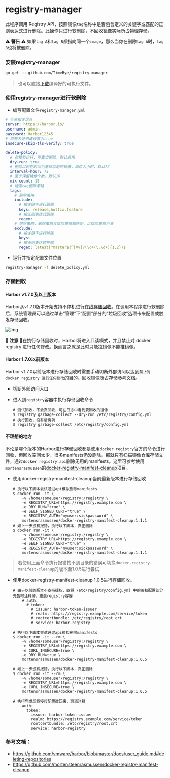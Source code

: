 # registry-manager

此程序调用 Registry API，按照镜像`tag`名称中是否包含定义的关键字或匹配的正则表达式进行删除。此操作只进行软删除，不回收镜像实际所占物理存储。

⚠️ **警告** ⚠️ 如果`tag A`和`tag B`都指向同一个`image`，那么当你在删除`tag A`时，`tag B`也将被删除。

### 安装registry-manager

```bash
go get -u github.com/TimeBye/registry-manager
```

> 也可以直接[下载](https://github.com/TimeBye/registry-manager/releases)编译好的可执行文件。

### 使用registry-manager进行软删除

- 编写配置文件`registry-manager.yml`
```yaml
# 仓库相关信息
server: https://harbor.io/
username: admin
password: Harbor12345
# 自签名证书请设置为true
insecure-skip-tls-verify: true

delete-policy:
  # 仅模拟运行，不真实删除，默认启用
  dry-run: true
  # 删除以现在时间为基础以前的镜像，单位为小时，默认72
  interval-hour: 72
  # 至少保留镜像个数，默认10
  mix-count: 15
  # 镜像tag删除策略
  tags:
    # 删除策略
    include:
      # 按关键字进行删除
      keys: release,hotfix,feature
      # 按正则表达式删除
      regex:
    # 排除策略，删除策略与排除策略都匹配，以排除策略为准
    exclude:
      # 按关键字进行排除
      keys:
      # 按正则表达式排除
      regex: latest|^master$|^[Vv]?(\d+(\.\d+){1,2})$
```

- 运行并指定配置文件位置

```bash
registry-manager -f delete_policy.yml
```

### 存储回收

#### Harbor v1.7.0及以上版本

Harbor从v1.7.0版本开始支持不停机进行[在线存储回收](https://github.com/goharbor/harbor/blob/master/docs/user_guide.md#online-garbage-collection)。在调用本程序进行软删除后，系统管理员可以通过单击“管理”下“配置”部分的“垃圾回收”选项卡来配置或触发存储回收。

![img](https://github.com/goharbor/harbor/raw/master/docs/img/gc_now.png)

👋 **注意** 👋在执行存储回收时，Harbor将进入只读模式，并且禁止对 docker registry 进行任何修改。换而言之就是此时只能拉镜像不能推镜像。

#### Harbor 1.7.0以前版本

Harbor v1.7.0以前版本进行存储回收时需要手动切断外部访问以达到`禁止对 docker registry 进行任何修改`的目的。回收镜像所占存储[参考文档](https://github.com/docker/docker.github.io/blob/master/registry/garbage-collection.md#about-garbage-collection)。

- 切断外部访问入口
- 进入到`registry`容器中执行存储回收命令

  ```console
  # 测试回收，不会真回收，可在日志中看到要回收的镜像
  $ registry garbage-collect --dry-run /etc/registry/config.yml
  # 执行回收，没有后悔药
  $ registry garbage-collect /etc/registry/config.yml
  ```

#### 不理想的地方

不论是哪个版本的Harbor进行存储回收都是使用`docker registry`官方的命令进行回收，但回收空间太少，很多manifests仍没删除。那就只有扫描镜像仓库存储文件，通过`docker registry api`删除无用的manifests。这里可参考使用`mortensrasmussen`的[docker-registry-manifest-cleanup](https://hub.docker.com/r/mortensrasmussen/docker-registry-manifest-cleanup/)项目。

- 使用docker-registry-manifest-cleanup当前最新版本进行存储回收
  ```console
  # 执行以下脚本尝试通过api模拟删除manifests
  $ docker run -it \
      -v /home/someuser/registry:/registry \
      -e REGISTRY_URL=https://registry.example.com \
      -e DRY_RUN="true" \
      -e SELF_SIGNED_CERT="true" \
      -e REGISTRY_AUTH="myuser:sickpassword" \
      mortensrasmussen/docker-registry-manifest-cleanup:1.1.1
  # 如上一步没有报错，执行以下脚本，真正删除
  $ docker run -it \
      -v /home/someuser/registry:/registry \
      -e REGISTRY_URL=https://registry.example.com \
      -e SELF_SIGNED_CERT="true" \
      -e REGISTRY_AUTH="myuser:sickpassword" \
      mortensrasmussen/docker-registry-manifest-cleanup:1.1.1
  ```

> 若使用上面命令执行报错找不到目录的错误可切换`docker-registry-manifest-cleanup`的版本至1.0.5进行尝试

- 使用docker-registry-manifest-cleanup 1.0.5进行存储回收。
  ```console
  # 由于以前的版本不支持提权，故将 /etc/registry/config.yml 中的鉴权配置部分先暂时注释掉，重启registry容器
      # auth:
        # token:
          # issuer: harbor-token-issuer
          # realm: https://registry.example.com/service/token
          # rootcertbundle: /etc/registry/root.crt
          # service: harbor-registry

  # 执行以下脚本尝试通过api模拟删除manifests
  $ docker run -it --rm \
      -v /home/someuser/registry:/registry \
      -e REGISTRY_URL=https://registry.example.com \
      -e CURL_INSECURE=true \
      -e DRY_RUN=true \
      mortensrasmussen/docker-registry-manifest-cleanup:1.0.5
      
  # 如上一步没有报错，执行以下脚本，真正删除
  $ docker run -it --rm \
      -v /home/someuser/registry:/registry \
      -e REGISTRY_URL=https://registry.example.com \
      -e CURL_INSECURE=true \
      mortensrasmussen/docker-registry-manifest-cleanup:1.0.5

  # 执行完成后将授权配置改回来，取消注释
      auth:
        token:
          issuer: harbor-token-issuer
          realm: https://registry.example.com/service/token
          rootcertbundle: /etc/registry/root.crt
          service: harbor-registry
  ```

### 参考文档：
- https://github.com/vmware/harbor/blob/master/docs/user_guide.md#deleting-repositories
- https://github.com/mortensteenrasmussen/docker-registry-manifest-cleanup

